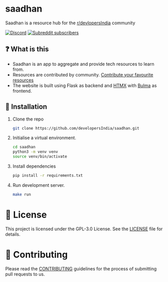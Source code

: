 # saadhan

Saadhan is a resource hub for the [r/devlopersIndia](https://reddit.com/r/developersIndia) community

[![Discord](https://img.shields.io/discord/669880381649977354?color=%237289da&label=Discord&logo=Discord)](https://discordapp.com/invite/MKXMSNC)
[![Subreddit subscribers](https://img.shields.io/reddit/subreddit-subscribers/developersIndia?style=social)](https://www.reddit.com/r/developersIndia/)


## ❓ What is this
- Saadhan is an app to aggregate and provide tech resources to learn from.
- Resources are contributed by community. [Contribute your favourite resources](https://github.com/developersIndia/resources)
- The website is built using Flask as backend and [HTMX](https://htmx.org/) with [Bulma](https://bulma.io) as frontend.

## 🧰 Installation

1. Clone the repo

   ```bash
   git clone https://github.com/developersIndia/saadhan.git
   ```
2. Initialise a virtual environment.

   ```bash
   cd saadhan
   python3 -m venv venv
   source venv/bin/activate
   ```
3. Install dependencies

   ```bash
   pip install -r requirements.txt
   ```
4. Run development server.
   ```bash
   make run
   ```

# 📜 License

This project is licensed under the GPL-3.0 License. See the [LICENSE](LICENSE) file for details.

# 👋 Contributing

Please read the [CONTRIBUTING](CONTRIBUTING.md) guidelines for the process of submitting pull requests to us.